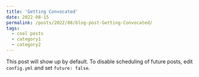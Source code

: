 ```yaml
---
title: 'Getting Convocated'
date: 2022-08-15
permalink: /posts/2022/08/blog-post-Getting-Convocated/
tags:
  - cool posts
  - category1
  - category2
---
```


This post will show up by default. To disable scheduling of future posts, edit `config.yml` and set `future: false`. 
